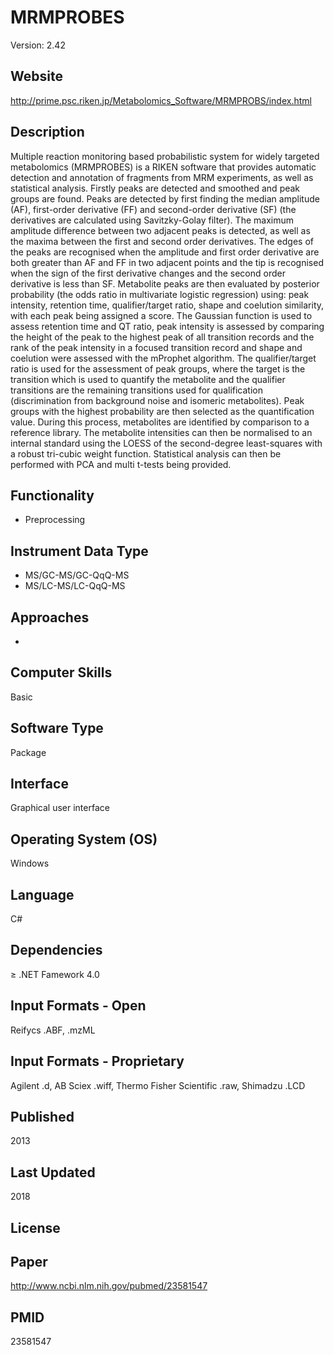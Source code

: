 # MRMPROBES
Version: 2.42

## Website
http://prime.psc.riken.jp/Metabolomics_Software/MRMPROBS/index.html

## Description
Multiple reaction monitoring based probabilistic system for widely targeted metabolomics (MRMPROBES) is a RIKEN software that provides automatic detection and annotation of fragments from MRM experiments, as well as statistical analysis. Firstly peaks are detected and smoothed and peak groups are found. Peaks are detected by first finding the median amplitude (AF), first-order derivative (FF) and second-order derivative (SF) (the derivatives are calculated using Savitzky-Golay filter). The maximum amplitude difference between two adjacent peaks is detected, as well as the maxima between the first and second order derivatives. The edges of the peaks are recognised when the amplitude and first order derivative are both greater than AF and FF in two adjacent points and the tip is recognised when the sign of the first derivative changes and the second order derivative is less than SF. Metabolite peaks are then evaluated by posterior probability (the odds ratio in multivariate logistic regression) using: peak intensity, retention time, qualifier/target ratio, shape and coelution similarity, with each peak being assigned a score. The Gaussian function is used to assess retention time and QT ratio, peak intensity is assessed by comparing the height of the peak to the highest peak of all transition records and the rank of the peak intensity in a focused transition record and shape and coelution were assessed with the mProphet algorithm. The qualifier/target ratio is used for the assessment of peak groups, where the target is the transition which is used to quantify the metabolite and the qualifier transitions are the remaining transitions used for qualification (discrimination from background noise and isomeric metabolites). Peak groups with the highest probability are then selected as the quantification value. During this process, metabolites are identified by comparison to a reference library. The metabolite intensities can then be normalised to an internal standard using the LOESS of the second-degree least-squares with a robust tri-cubic weight function. Statistical analysis can then be performed with PCA and multi t-tests being provided.

## Functionality
- Preprocessing

## Instrument Data Type
- MS/GC-MS/GC-QqQ-MS
- MS/LC-MS/LC-QqQ-MS

## Approaches
-

## Computer Skills
Basic

## Software Type
Package

## Interface
Graphical user interface

## Operating System (OS)
Windows

## Language
C#

## Dependencies
≥ .NET Famework 4.0

## Input Formats - Open
Reifycs .ABF, .mzML

## Input Formats - Proprietary
Agilent .d, AB Sciex .wiff, Thermo Fisher Scientific .raw, Shimadzu .LCD

## Published
2013

## Last Updated
2018

## License

## Paper
http://www.ncbi.nlm.nih.gov/pubmed/23581547

## PMID
23581547
